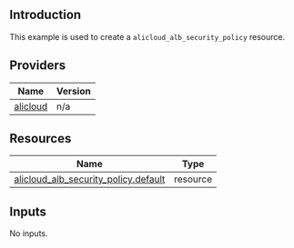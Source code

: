 <!-- BEGIN_TF_DOCS -->
## Introduction

This example is used to create a `alicloud_alb_security_policy` resource.

## Providers

| Name | Version |
|------|---------|
| <a name="provider_alicloud"></a> [alicloud](#provider\_alicloud) | n/a |

## Resources

| Name | Type |
|------|------|
| [alicloud_alb_security_policy.default](https://registry.terraform.io/providers/aliyun/alicloud/latest/docs/resources/alb_security_policy) | resource |

## Inputs

No inputs.
<!-- END_TF_DOCS -->    